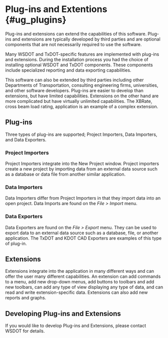 Plug-ins and Extentions {#ug_plugins}
==============================================
Plug-ins and extensions can extend the capabilities of this software. Plug-ins and extensions are typically developed by third parties and are optional components that are not necessarily required to use the software.

Many WSDOT and TxDOT-specific features are implemented with plug-ins and extensions. During the installation process you had the choice of installing optional WSDOT and TxDOT components. These components include specialized reporting and data exporting capabilities.

This software can also be extended by third parties including other Departments of Transportation, consulting engineering firms, universities, and other software developers. Plug-ins are easier to develop than extensions, but have limited capabilities. Extensions on the other hand are more complicated but have virtually unlimited capabilities. The XBRate, cross beam load rating, application is an example of a complex extension.

Plug-ins
--------
Three types of plug-ins are supported; Project Importers, Data Importers, and Data Exporters. 

### Project Importers ###
Project Importers integrate into the New Project window. Project importers create a new project by importing data from an external data source such as a database or data file from another similar application. 

### Data Importers ###
Data Importers differ from Project Importers in that they import data into an open project. Data Imports are found on the *File > Import* menu. 

### Data Exporters ###
Data Exporters are found on the *File > Export* menu. They can be used to export data to an external data source such as a database, file, or another application. The TxDOT and KDOT CAD Exporters are examples of this type of plug-in.

Extensions
----------
Extensions integrate into the application in many different ways and can offer the user many different capabilities. An extension can add commands to a menu, add new drop-down menus, add buttons to toolbars and add new toolbars, can add any type of view displaying any type of data, and can read and write extension-specific data. Extensions can also add new reports and graphs.

Developing Plug-ins and Extensions
--------------------------------------------
If you would like to develop Plug-ins and Extensions, please contact WSDOT for details.
